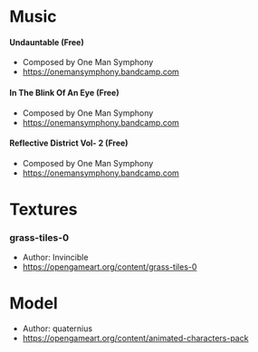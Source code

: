
# Music

#### Undauntable (Free) 
* Composed by One Man Symphony
* https://onemansymphony.bandcamp.com

#### In The Blink Of An Eye (Free) 
* Composed by One Man Symphony
* https://onemansymphony.bandcamp.com

#### Reflective District Vol- 2 (Free)
* Composed by One Man Symphony
* https://onemansymphony.bandcamp.com

# Textures 

### grass-tiles-0
* Author: Invincible
* https://opengameart.org/content/grass-tiles-0

# Model
* Author: quaternius
* https://opengameart.org/content/animated-characters-pack